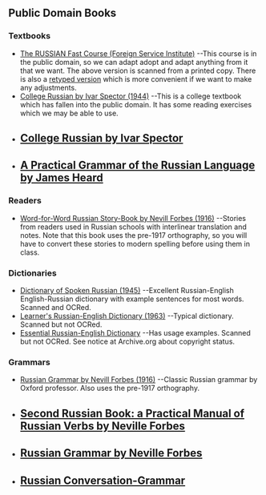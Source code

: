 ## Public Domain Books

### Textbooks
* [The RUSSIAN Fast Course (Foreign Service Institute)](http://www.google.com/url?q=http%3A%2F%2Fwww.fsi-language-courses.net%2Ffsi-russian-language-course%2F&sa=D&sntz=1&usg=AFQjCNEhB99_oiS6NMgl4XVpy_Nm4mznxA)
	--This course is in the public domain, so we can adapt adopt and adapt
	anything from it that we want. The above version is scanned from a printed
	copy. There is also a [retyped version](http://www.google.com/url?q=http%3A%2F%2Fwww.yojik.eu%2Far01s04.xhtml&sa=D&sntz=1&usg=AFQjCNGeCz_ruAkeXe72oQ6VyHZzGiHaGw)
	which is more convenient if we want to make any adjustments.
* [College Russian by Ivar Spector (1944)](http://www.google.com/url?q=http%3A%2F%2Fbabel.hathitrust.org%2Fcgi%2Fpt%3Fid%3Dmdp.39015027651382%3Bview%3D1up%3Bseq%3D7&sa=D&sntz=1&usg=AFQjCNFw-jMxydS0U4l5lyLbDoPaDeXO3w)
	--This is a college textbook which has fallen into the public domain. It
	has some reading exercises which we may be able to use.
* [College Russian by Ivar Spector](https://babel.hathitrust.org/cgi/pt?id=mdp.39015027651382;view=1up;seq=7)
	--
* [A Practical Grammar of the Russian Language by James Heard](https://archive.org/details/apracticalgramm01heargoog/page/n6)
	--

### Readers
* [Word-for-Word Russian Story-Book by Nevill Forbes (1916)](https://books.google.com/books?id=e5oTAAAAQAAJ&printsec=frontcover&hl=ru&source=gbs_ge_summary_r&cad=0#v=onepage&q&f=false)
	--Stories from readers used in Russian schools with interlinear translation
	and notes. Note that this book uses the pre-1917 orthography, so you
	will have to convert these stories to modern spelling before using
	them in class.

### Dictionaries
* [Dictionary of Spoken Russian (1945)](https://www.google.com/url?q=https%3A%2F%2Fen.wikisource.org%2Fwiki%2FDictionary_of_Spoken_Russian&sa=D&sntz=1&usg=AFQjCNFshEY0K39p2sFEHvPy0KrKi_MDGw)
	--Excellent Russian-English English-Russian dictionary with example
	sentences for most words. Scanned and OCRed.
* [Learner's Russian-English Dictionary (1963)](https://www.google.com/url?q=https%3A%2F%2Farchive.org%2Fdetails%2Flearnersrussiane00unse&sa=D&sntz=1&usg=AFQjCNEdSAonU4fcQbBbf2qWd5yn5uxRXQ)
	--Typical dictionary. Scanned but not OCRed.
* [Essential Russian-English Dictionary](https://www.google.com/url?q=https%3A%2F%2Farchive.org%2Fdetails%2Fessentialrussian00anpiuoft&sa=D&sntz=1&usg=AFQjCNHKpIIoqbL8nDXSAtOBV3QmkTy-AQ)
	--Has usage examples. Scanned but not OCRed. See notice at Archive.org about copyright status.

### Grammars
* [Russian Grammar by Nevill Forbes (1916)](https://books.google.com/books?id=e5oTAAAAQAAJ&printsec=frontcover&hl=ru&source=gbs_ge_summary_r&cad=0#v=onepage&q&f=false)
	--Classic Russian grammar by Oxford professor. Also uses the pre-1917 
	orthography.
* [Second Russian Book: a Practical Manual of Russian Verbs by Neville Forbes](https://archive.org/details/secondrussianbo00forbgoog/page/n6)
	--
* [Russian Grammar by Neville Forbes](https://archive.org/details/russiangrammar00forbgoog/page/n6)
	--
* [Russian Conversation-Grammar](https://archive.org/details/russianconversat1922mott/pa)
	--

